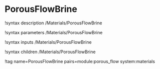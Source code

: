 # PorousFlowBrine

!syntax description /Materials/PorousFlowBrine

!syntax parameters /Materials/PorousFlowBrine

!syntax inputs /Materials/PorousFlowBrine

!syntax children /Materials/PorousFlowBrine

!tag name=PorousFlowBrine pairs=module:porous_flow system:materials
